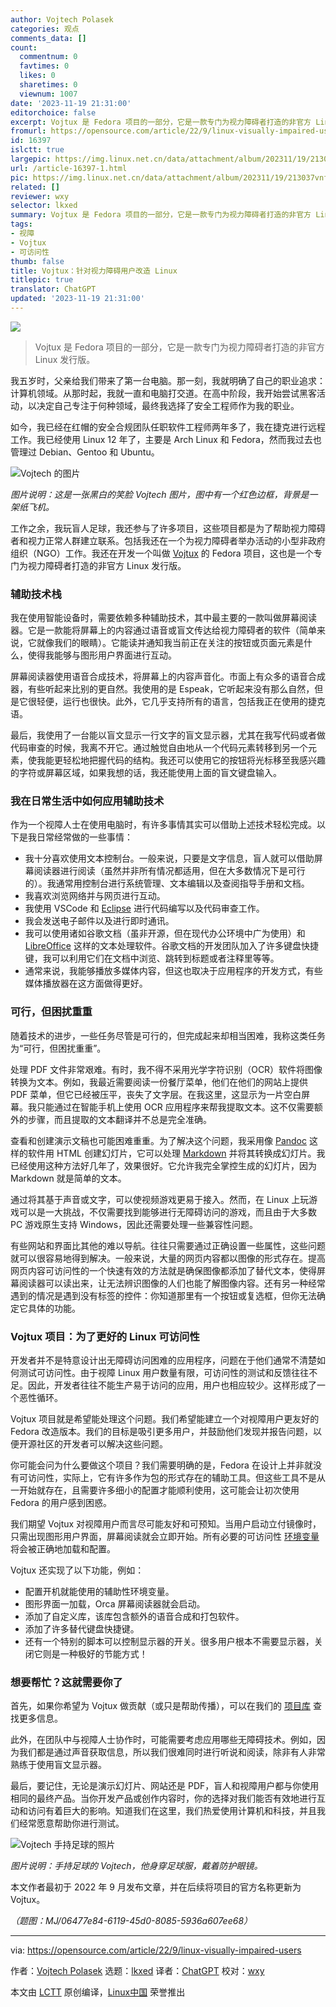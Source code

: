 ```yaml
---
author: Vojtech Polasek
categories: 观点
comments_data: []
count:
  commentnum: 0
  favtimes: 0
  likes: 0
  sharetimes: 0
  viewnum: 1007
date: '2023-11-19 21:31:00'
editorchoice: false
excerpt: Vojtux 是 Fedora 项目的一部分，它是一款专门为视力障碍者打造的非官方 Linux 发行版。
fromurl: https://opensource.com/article/22/9/linux-visually-impaired-users
id: 16397
islctt: true
largepic: https://img.linux.net.cn/data/attachment/album/202311/19/213037vnff11ziqxnjcsft.png
url: /article-16397-1.html
pic: https://img.linux.net.cn/data/attachment/album/202311/19/213037vnff11ziqxnjcsft.png.thumb.jpg
related: []
reviewer: wxy
selector: lkxed
summary: Vojtux 是 Fedora 项目的一部分，它是一款专门为视力障碍者打造的非官方 Linux 发行版。
tags:
- 视障
- Vojtux
- 可访问性
thumb: false
title: Vojtux：针对视力障碍用户改造 Linux
titlepic: true
translator: ChatGPT
updated: '2023-11-19 21:31:00'
---
```


![](https://img.linux.net.cn/data/attachment/album/202311/19/213037vnff11ziqxnjcsft.png)



> 
> Vojtux 是 Fedora 项目的一部分，它是一款专门为视力障碍者打造的非官方 Linux 发行版。
> 
> 
> 


我五岁时，父亲给我们带来了第一台电脑。那一刻，我就明确了自己的职业追求：计算机领域。从那时起，我就一直和电脑打交道。在高中阶段，我开始尝试黑客活动，以决定自己专注于何种领域，最终我选择了安全工程师作为我的职业。


如今，我已经在红帽的安全合规团队任职软件工程师两年多了，我在捷克进行远程工作。我已经使用 Linux 12 年了，主要是 Arch Linux 和 Fedora，然而我过去也管理过 Debian、Gentoo 和 Ubuntu。


![Vojtech 的图片](https://img.linux.net.cn/data/attachment/album/202311/19/213327lx1qqqku7qdk3mmc.jpg)


*图片说明：这是一张黑白的笑脸 Vojtech 图片，图中有一个红色边框，背景是一架纸飞机。*


工作之余，我玩盲人足球，我还参与了许多项目，这些项目都是为了帮助视力障碍者和视力正常人群建立联系。包括我还在一个为视力障碍者举办活动的小型非政府组织（NGO）工作。我还在开发一个叫做 [Vojtux](https://github.com/vojtapolasek/Fegora) 的 Fedora 项目，这也是一个专门为视力障碍者打造的非官方 Linux 发行版。


### 辅助技术栈


我在使用智能设备时，需要依赖多种辅助技术，其中最主要的一款叫做屏幕阅读器。它是一款能将屏幕上的内容通过语音或盲文传达给视力障碍者的软件（简单来说，它就像我们的眼睛）。它能读并通知我当前正在关注的按钮或页面元素是什么，使得我能够与图形用户界面进行互动。


屏幕阅读器使用语音合成技术，将屏幕上的内容声音化。市面上有众多的语音合成器，有些听起来比别的更自然。我使用的是 Espeak，它听起来没有那么自然，但是它很轻便，运行也很快。此外，它几乎支持所有的语言，包括我正在使用的捷克语。


最后，我使用了一台能以盲文显示一行文字的盲文显示器，尤其在我写代码或者做代码审查的时候，我离不开它。通过触觉自由地从一个代码元素转移到另一个元素，使我能更轻松地把握代码的结构。我还可以使用它的按钮将光标移至我感兴趣的字符或屏幕区域，如果我想的话，我还能使用上面的盲文键盘输入。


### 我在日常生活中如何应用辅助技术


作为一个视障人士在使用电脑时，有许多事情其实可以借助上述技术轻松完成。以下是我日常经常做的一些事情：


* 我十分喜欢使用文本控制台。一般来说，只要是文字信息，盲人就可以借助屏幕阅读器进行阅读（虽然并非所有情况都适用，但在大多数情况下是可行的）。我通常用控制台进行系统管理、文本编辑以及查阅指导手册和文档。
* 我喜欢浏览网络并与网页进行互动。
* 我使用 VSCode 和 [Eclipse](https://opensource.com/article/20/12/eclipse) 进行代码编写以及代码审查工作。
* 我会发送电子邮件以及进行即时通讯。
* 我可以使用诸如谷歌文档（虽非开源，但在现代办公环境中广为使用）和 [LibreOffice](https://opensource.com/article/22/2/libreoffice-accessibility) 这样的文本处理软件。谷歌文档的开发团队加入了许多键盘快捷键，我可以利用它们在文档中浏览、跳转到标题或者注释里等等。
* 通常来说，我能够播放多媒体内容，但这也取决于应用程序的开发方式，有些媒体播放器在这方面做得更好。


### 可行，但困扰重重


随着技术的进步，一些任务尽管是可行的，但完成起来却相当困难，我称这类任务为“可行，但困扰重重”。


处理 PDF 文件非常艰难。有时，我不得不采用光学字符识别（OCR）软件将图像转换为文本。例如，我最近需要阅读一份餐厅菜单，他们在他们的网站上提供 PDF 菜单，但它已经被压平，丧失了文字层。在我这里，这显示为一片空白屏幕。我只能通过在智能手机上使用 OCR 应用程序来帮我提取文本。这不仅需要额外的步骤，而且提取的文本翻译并不总是完全准确。


查看和创建演示文稿也可能困难重重。为了解决这个问题，我采用像 [Pandoc](https://opensource.com/article/18/9/intro-pandoc) 这样的软件用 HTML 创建幻灯片，它可以处理 [Markdown](https://opensource.com/article/19/9/introduction-markdown) 并将其转换成幻灯片。我已经使用这种方法好几年了，效果很好。它允许我完全掌控生成的幻灯片，因为 Markdown 就是简单的文本。


通过将其基于声音或文字，可以使视频游戏更易于接入。然而，在 Linux 上玩游戏可以是一大挑战，不仅需要找到能够进行无障碍访问的游戏，而且由于大多数 PC 游戏原生支持 Windows，因此还需要处理一些兼容性问题。


有些网站和界面比其他的难以导航。往往只需要通过正确设置一些属性，这些问题就可以很容易地得到解决。一般来说，大量的网页内容都以图像的形式存在。提高网页内容可访问性的一个快速有效的方法就是确保图像都添加了替代文本，使得屏幕阅读器可以读出来，让无法辨识图像的人们也能了解图像内容。还有另一种经常遇到的情况是遇到没有标签的控件：你知道那里有一个按钮或复选框，但你无法确定它具体的功能。


### Vojtux 项目：为了更好的 Linux 可访问性


开发者并不是特意设计出无障碍访问困难的应用程序，问题在于他们通常不清楚如何测试可访问性。由于视障 Linux 用户数量有限，可访问性的测试和反馈往往不足。因此，开发者往往不能生产易于访问的应用，用户也相应较少。这样形成了一个恶性循环。


Vojtux 项目就是希望能处理这个问题。我们希望能建立一个对视障用户更友好的 Fedora 改造版本。我们的目标是吸引更多用户，并鼓励他们发现并报告问题，以便开源社区的开发者可以解决这些问题。


你可能会问为什么要做这个项目？我们需要明确的是，Fedora 在设计上并非就没有可访问性，实际上，它有许多作为包的形式存在的辅助工具。但这些工具不是从一开始就存在，且需要许多细小的配置才能顺利使用，这可能会让初次使用 Fedora 的用户感到困惑。


我们期望 Vojtux 对视障用户而言尽可能友好和可预知。当用户启动立付镜像时，只需出现图形用户界面，屏幕阅读就会立即开始。所有必要的可访问性 [环境变量](https://opensource.com/article/19/8/what-are-environment-variables) 将会被正确地加载和配置。


Vojtux 还实现了以下功能，例如：


* 配置开机就能使用的辅助性环境变量。
* 图形界面一加载，Orca 屏幕阅读器就会启动。
* 添加了自定义库，该库包含额外的语音合成和打包软件。
* 添加了许多替代键盘快捷键。
* 还有一个特别的脚本可以控制显示器的开关。很多用户根本不需要显示器，关闭它则是一种极好的节能方式！


### 想要帮忙？这就需要你了


首先，如果你希望为 Vojtux 做贡献（或只是帮助传播），可以在我们的 [项目库](https://github.com/vojtapolasek/Fegora) 查找更多信息。


此外，在团队中与视障人士协作时，可能需要考虑应用哪些无障碍技术。例如，因为我们都是通过声音获取信息，所以我们很难同时进行听说和阅读，除非有人非常熟练于使用盲文显示器。


最后，要记住，无论是演示幻灯片、网站还是 PDF，盲人和视障用户都与你使用相同的最终产品。当你开发产品或创作内容时，你的选择对我们能否有效地进行互动和访问有着巨大的影响。知道我们在这里，我们热爱使用计算机和科技，并且我们经常愿意帮助你进行测试。


![Vojtech 手持足球的照片](https://img.linux.net.cn/data/attachment/album/202311/19/213130h5kvqe55qzt8d5cb.jpg)


*图片说明：手持足球的 Vojtech，他身穿足球服，戴着防护眼镜。*


本文作者最初于 2022 年 9 月发布文章，并在后续将项目的官方名称更新为 Vojtux。


*（题图：MJ/06477e84-6119-45d0-8085-5936a607ee68）*




---


via: <https://opensource.com/article/22/9/linux-visually-impaired-users>


作者：[Vojtech Polasek](https://opensource.com/users/vpolasek) 选题：[lkxed](https://github.com/lkxed) 译者：[ChatGPT](https://linux.cn/lctt/ChatGPT) 校对：[wxy](https://github.com/wxy)


本文由 [LCTT](https://github.com/LCTT/TranslateProject) 原创编译，[Linux中国](https://linux.cn/) 荣誉推出